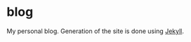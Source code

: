 blog
=========

My personal blog. Generation of the site is done using [Jekyll](http://jekyllrb.com/).

